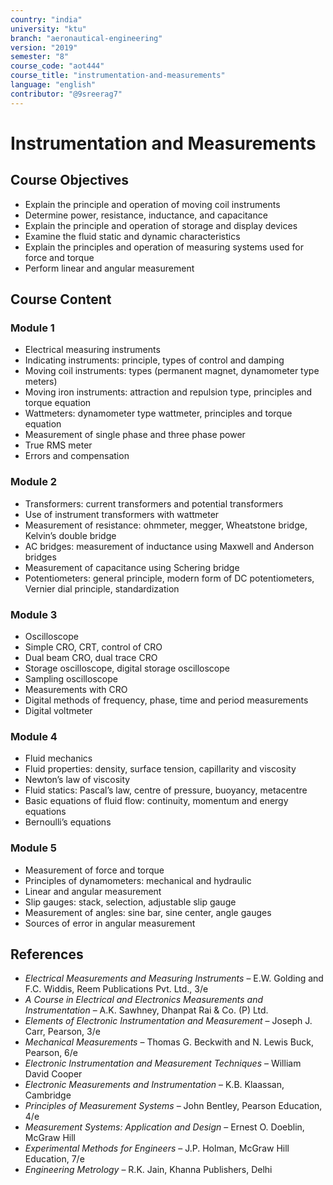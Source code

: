 ```yaml
---
country: "india"
university: "ktu"
branch: "aeronautical-engineering"
version: "2019"
semester: "8"
course_code: "aot444"
course_title: "instrumentation-and-measurements"
language: "english"
contributor: "@9sreerag7"
---
```


# Instrumentation and Measurements

## Course Objectives

- Explain the principle and operation of moving coil instruments  
- Determine power, resistance, inductance, and capacitance  
- Explain the principle and operation of storage and display devices  
- Examine the fluid static and dynamic characteristics  
- Explain the principles and operation of measuring systems used for force and torque  
- Perform linear and angular measurement  

## Course Content

### Module 1

- Electrical measuring instruments  
- Indicating instruments: principle, types of control and damping  
- Moving coil instruments: types (permanent magnet, dynamometer type meters)  
- Moving iron instruments: attraction and repulsion type, principles and torque equation  
- Wattmeters: dynamometer type wattmeter, principles and torque equation  
- Measurement of single phase and three phase power  
- True RMS meter  
- Errors and compensation  

### Module 2

- Transformers: current transformers and potential transformers  
- Use of instrument transformers with wattmeter  
- Measurement of resistance: ohmmeter, megger, Wheatstone bridge, Kelvin’s double bridge  
- AC bridges: measurement of inductance using Maxwell and Anderson bridges  
- Measurement of capacitance using Schering bridge  
- Potentiometers: general principle, modern form of DC potentiometers, Vernier dial principle, standardization  

### Module 3

- Oscilloscope  
- Simple CRO, CRT, control of CRO  
- Dual beam CRO, dual trace CRO  
- Storage oscilloscope, digital storage oscilloscope  
- Sampling oscilloscope  
- Measurements with CRO  
- Digital methods of frequency, phase, time and period measurements  
- Digital voltmeter  

### Module 4

- Fluid mechanics  
- Fluid properties: density, surface tension, capillarity and viscosity  
- Newton’s law of viscosity  
- Fluid statics: Pascal’s law, centre of pressure, buoyancy, metacentre  
- Basic equations of fluid flow: continuity, momentum and energy equations  
- Bernoulli’s equations  

### Module 5

- Measurement of force and torque  
- Principles of dynamometers: mechanical and hydraulic  
- Linear and angular measurement  
- Slip gauges: stack, selection, adjustable slip gauge  
- Measurement of angles: sine bar, sine center, angle gauges  
- Sources of error in angular measurement  

## References

- *Electrical Measurements and Measuring Instruments* – E.W. Golding and F.C. Widdis, Reem Publications Pvt. Ltd., 3/e  
- *A Course in Electrical and Electronics Measurements and Instrumentation* – A.K. Sawhney, Dhanpat Rai & Co. (P) Ltd.  
- *Elements of Electronic Instrumentation and Measurement* – Joseph J. Carr, Pearson, 3/e  
- *Mechanical Measurements* – Thomas G. Beckwith and N. Lewis Buck, Pearson, 6/e  
- *Electronic Instrumentation and Measurement Techniques* – William David Cooper  
- *Electronic Measurements and Instrumentation* – K.B. Klaassan, Cambridge  
- *Principles of Measurement Systems* – John Bentley, Pearson Education, 4/e  
- *Measurement Systems: Application and Design* – Ernest O. Doeblin, McGraw Hill  
- *Experimental Methods for Engineers* – J.P. Holman, McGraw Hill Education, 7/e  
- *Engineering Metrology* – R.K. Jain, Khanna Publishers, Delhi  
